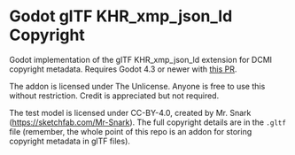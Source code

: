 # Godot glTF KHR_xmp_json_ld Copyright

Godot implementation of the glTF KHR_xmp_json_ld extension for DCMI copyright metadata. Requires Godot 4.3 or newer with [this PR](https://github.com/godotengine/godot/pull/79316).

The addon is licensed under The Unlicense. Anyone is free to use this without restriction. Credit is appreciated but not required.

The test model is licensed under CC-BY-4.0, created by Mr. Snark (https://sketchfab.com/Mr-Snark). The full copyright details are in the `.gltf` file (remember, the whole point of this repo is an addon for storing copyright metadata in glTF files).
